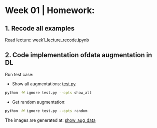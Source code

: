 # Week 01 | Homework: 

## 1. Recode all examples
Read lecture:
[week1_lecture_recode.ipynb](https://github.com/GGGHSL/Deep-Learning-CV-master/blob/master/week01/week1_lecture_recode.ipynb)

## 2. Code implementation ofdata augmentation in DL   
Run test case:  
 * Show all augmentations: [test.py](https://github.com/GGGHSL/Deep-Learning-CV-master/blob/master/week01/test.py)
 ```bash
python -W ignore test.py --opts show_all
```
 * Get random augmentation:  
```bash
python -W ignore test.py --opts random
```
The images are generated at: [show_aug_data](https://github.com/GGGHSL/Deep-Learning-CV-master/tree/master/week01/data/show_aug_data)